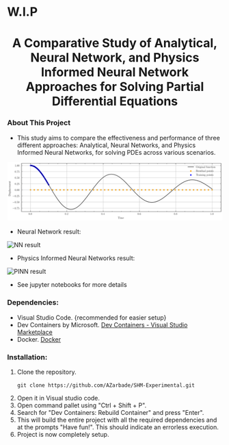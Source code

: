 <h1> W.I.P </h1>
<h1 align="center"> A Comparative Study of Analytical, Neural Network, and Physics Informed Neural Network Approaches for Solving Partial Differential Equations</h1>

### About This Project
- This study aims to compare the effectiveness and performance of three different approaches: Analytical, Neural Networks, and Physics Informed Neural Networks, for solving PDEs across various scenarios.

![Problem Statement](figures/pinn/problem_statement.svg "Problem Statement")

- Neural Network result:

![NN result](figures/nn/final.svg "NN result")

- Physics Informed Neural Networks result:

![PINN result](figures/pinn/final.svg "PINN result")

- See jupyter notebooks for more details

### Dependencies:
- Visual Studio Code. {recommended for easier setup}
- Dev Containers by Microsoft.
    [Dev Containers - Visual Studio Marketplace](https://marketplace.visualstudio.com/items?itemName=ms-vscode-remote.remote-containers)
- Docker.
    [Docker](https://www.docker.com/)
   
### Installation:
1. Clone the repository.
    ~~~
    git clone https://github.com/AZarbade/SHM-Experimental.git
    ~~~
2. Open it in Visual studio code.   
3. Open command pallet using "Ctrl + Shift + P".   
4. Search for "Dev Containers: Rebuild Container" and press "Enter".
5. This will build the entire project with all the required dependencies and at the prompts "Have fun!". This should indicate an errorless execution.
6. Project is now completely setup.   
